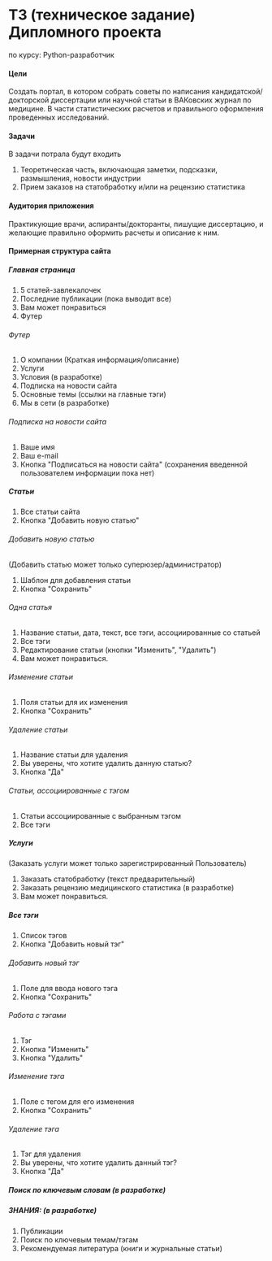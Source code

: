 # ТЗ (техническое задание) Дипломного проекта
по курсу: Python-разработчик

#### Цели
Создать портал, в котором собрать советы по написания кандидатской/докторской диссертации или научной статьи в 
ВАКовских журнал по медицине. В части статистических расчетов и правильного оформления
проведенных исследований.
 
#### Задачи
В задачи потрала будут входить 
1. Теоретическая часть, включающая заметки, подсказки, размышления, новости индустрии
2. Прием заказов на статобработку и/или на рецензию статистика
 
#### Аудитория приложения
Практикующие врачи, аспиранты/докторанты, пишущие диссертацию, и
желающие правильно оформить расчеты и описание к ним.

#### Примерная структура сайта
##### Главная страница
1. 5 статей-завлекалочек
2. Последние публикации (пока выводит все)
3. Вам может понравиться
4. Футер

###### Футер
1. О компании (Краткая информация/описание)
2. Услуги
3. Условия (в разработке)
4. Подписка на новости сайта
5. Основные темы (ссылки на главные тэги)
6. Мы в сети (в разработке)

###### Подписка на новости сайта
1. Ваше имя
2. Ваш e-mail
3. Кнопка "Подписаться на новости сайта"
(сохранения введенной пользователем информации пока нет)

##### Статьи
1. Все статьи сайта
2. Кнопка "Добавить новую статью"

###### Добавить новую статью
(Добавить статью может только суперюзер/администратор)
1. Шаблон для добавления статьи
2. Кнопка "Сохранить"

###### Одна статья
1. Название статьи, дата, текст, все тэги, ассоциированные со статьей
2. Все тэги
3. Редактирование статьи (кнопки "Изменить", "Удалить")
4. Вам может понравиться.

###### Изменение статьи
1. Поля статьи для их изменения
2. Кнопка "Сохранить"

###### Удаление статьи
1. Название статьи для удаления
2. Вы уверены, что хотите удалить данную статью?
2. Кнопка "Да"

###### Статьи, ассоциированные с тэгом
1. Статьи ассоциированные с выбранным тэгом
2. Все тэги

##### Услуги
(Заказать услуги может только зарегистрированный Пользователь)
1. Заказать статобработку (текст предварительный)
2. Заказать рецензию медицинского статистика (в разработке)
3. Вам может понравиться.

##### Все тэги
1. Список тэгов
2. Кнопка "Добавить новый тэг"

###### Добавить новый тэг
1. Поле для ввода нового тэга
2. Кнопка "Сохранить"

###### Работа с тэгами
1. Тэг
2. Кнопка "Изменить"
3. Кнопка "Удалить"

###### Изменение тэга
1. Поле с тегом для его изменения
2. Кнопка "Сохранить"

###### Удаление тэга
1. Тэг для удаления
2. Вы уверены, что хотите удалить данный тэг?
2. Кнопка "Да"

##### Поиск по ключевым словам (в разработке)

##### ЗНАНИЯ: (в разработке)
1. Публикации
2. Поиск по ключевым темам/тэгам
3. Рекомендуемая литература (книги и журнальные статьи)







